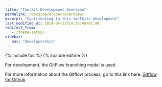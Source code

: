 ```yaml
---
title: "Toolkit Development Overview"
permalink: /docs/developer/overview/
excerpt: "Contributing to this toolkits development"
last_modified_at: 2019-04-22T14:18:48+01:00
redirect_from:
   - /theme-setup/
sidebar:
   nav: "developerdocs"
---
```

{% include toc %}
{% include editme %}

For development, the GitFlow branching model is used.

For more information about the Gitflow process, go to this link here:
[Gitflow for Github](https://datasift.github.io/gitflow/GitFlowForGitHub.html)
